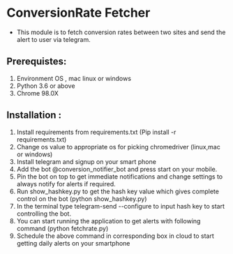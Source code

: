 # ConversionRate Fetcher

* This module is to fetch conversion rates between two sites and send the alert to user via telegram.

## Prerequistes:

1. Environment OS , mac linux or windows
2. Python 3.6 or above
3. Chrome 98.0X 


## Installation : 

1. Install requirements from requirements.txt (Pip install -r requirements.txt)
2. Change os value to appropriate os for picking chromedriver (linux,mac or windows)
3. Install telegram and signup on your smart phone
4. Add the bot @conversion_notifier_bot and press start on your mobile.
5. Pin the bot on top to get immediate notifications and change settings to always notify for alerts if required.
6. Run show_hashkey.py to get the hash key value which gives complete control on the bot (python show_hashkey.py)
7. In the terminal type telegram-send --configure to input hash key to start controlling the bot.
8. You can start running the application to get alerts with following command (python fetchrate.py)
9. Schedule the above command in corresponding box in cloud to start getting daily alerts on your smartphone
